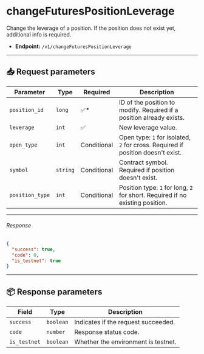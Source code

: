 # changeFuturesPositionLeverage

Change the leverage of a position. If the position does not exist yet, additional info is required.

- **Endpoint:** `/v1/changeFuturesPositionLeverage`

---

## 📥 Request parameters

| **Parameter**     | **Type**   | **Required** | **Description**                                                                 |
|------------------|------------|--------------|---------------------------------------------------------------------------------|
| `position_id`    | `long`     | ✅*         | ID of the position to modify. Required if a position already exists.           |
| `leverage`       | `int`      | ✅          | New leverage value.                                                             |
| `open_type`      | `int`      | Conditional  | Open type: `1` for isolated, `2` for cross. Required if position doesn't exist.|
| `symbol`         | `string`   | Conditional  | Contract symbol. Required if position doesn't exist.                            |
| `position_type`  | `int`      | Conditional  | Position type: `1` for long, `2` for short. Required if no existing position.   |

---

###### Response

```json
{
  "success": true,
  "code": 0,
  "is_testnet": true
}
```

---

## 📦 Response parameters

| **Field**     | **Type**   | **Description**                     |
|---------------|------------|-------------------------------------|
| `success`     | `boolean`  | Indicates if the request succeeded. |
| `code`        | `number`   | Response status code.               |
| `is_testnet`  | `boolean`   | Whether the environment is testnet. |